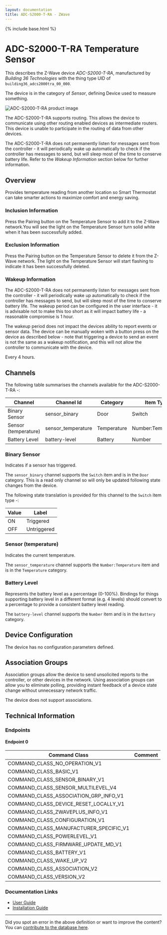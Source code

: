 ```yaml
---
layout: documentation
title: ADC-S2000-T-RA - ZWave
---
```


{% include base.html %}

# ADC-S2000-T-RA Temperature Sensor
This describes the Z-Wave device *ADC-S2000-T-RA*, manufactured by *Building 36 Technologies* with the thing type UID of ```building36_adcs2000tra_00_000```.

The device is in the category of *Sensor*, defining Device used to measure something.

![ADC-S2000-T-RA product image](https://www.cd-jackson.com/zwave_device_uploads/931/931_default.jpg)


The ADC-S2000-T-RA supports routing. This allows the device to communicate using other routing enabled devices as intermediate routers.  This device is unable to participate in the routing of data from other devices.

The ADC-S2000-T-RA does not permanently listen for messages sent from the controller - it will periodically wake up automatically to check if the controller has messages to send, but will sleep most of the time to conserve battery life. Refer to the *Wakeup Information* section below for further information.

## Overview

Provides temperature reading from another location so Smart Thermostat can take smarter actions to maximize comfort and energy saving.

### Inclusion Information

Press the Pairing button on the Temperature Sensor to add it to the Z-Wave network.You will see the light on the Temperature Sensor turn solid white when it has been successfully added.

### Exclusion Information

Press the Pairing button on the Temperature Sensor to delete it from the Z-Wave network. The light on the Temperature Sensor will start flashing to indicate it has been successfully deleted.

### Wakeup Information

The ADC-S2000-T-RA does not permanently listen for messages sent from the controller - it will periodically wake up automatically to check if the controller has messages to send, but will sleep most of the time to conserve battery life. The wakeup period can be configured in the user interface - it is advisable not to make this too short as it will impact battery life - a reasonable compromise is 1 hour.

The wakeup period does not impact the devices ability to report events or sensor data. The device can be manually woken with a button press on the device as described below - note that triggering a device to send an event is not the same as a wakeup notification, and this will not allow the controller to communicate with the device.


Every 4 hours.

## Channels

The following table summarises the channels available for the ADC-S2000-T-RA -:

| Channel | Channel Id | Category | Item Type |
|---------|------------|----------|-----------|
| Binary Sensor | sensor_binary | Door | Switch | 
| Sensor (temperature) | sensor_temperature | Temperature | Number:Temperature | 
| Battery Level | battery-level | Battery | Number |

### Binary Sensor

Indicates if a sensor has triggered.

The ```sensor_binary``` channel supports the ```Switch``` item and is in the ```Door``` category. This is a read only channel so will only be updated following state changes from the device.

The following state translation is provided for this channel to the ```Switch``` item type -:

| Value | Label     |
|-------|-----------|
| ON | Triggered |
| OFF | Untriggered |

### Sensor (temperature)

Indicates the current temperature.

The ```sensor_temperature``` channel supports the ```Number:Temperature``` item and is in the ```Temperature``` category.

### Battery Level

Represents the battery level as a percentage (0-100%). Bindings for things supporting battery level in a different format (e.g. 4 levels) should convert to a percentage to provide a consistent battery level reading.

The ```battery-level``` channel supports the ```Number``` item and is in the ```Battery``` category.



## Device Configuration

The device has no configuration parameters defined.

## Association Groups

Association groups allow the device to send unsolicited reports to the controller, or other devices in the network. Using association groups can allow you to eliminate polling, providing instant feedback of a device state change without unnecessary network traffic.

The device does not support associations.
## Technical Information

### Endpoints

#### Endpoint 0

| Command Class | Comment |
|---------------|---------|
| COMMAND_CLASS_NO_OPERATION_V1| |
| COMMAND_CLASS_BASIC_V1| |
| COMMAND_CLASS_SENSOR_BINARY_V1| |
| COMMAND_CLASS_SENSOR_MULTILEVEL_V4| |
| COMMAND_CLASS_ASSOCIATION_GRP_INFO_V1| |
| COMMAND_CLASS_DEVICE_RESET_LOCALLY_V1| |
| COMMAND_CLASS_ZWAVEPLUS_INFO_V1| |
| COMMAND_CLASS_CONFIGURATION_V1| |
| COMMAND_CLASS_MANUFACTURER_SPECIFIC_V1| |
| COMMAND_CLASS_POWERLEVEL_V1| |
| COMMAND_CLASS_FIRMWARE_UPDATE_MD_V1| |
| COMMAND_CLASS_BATTERY_V1| |
| COMMAND_CLASS_WAKE_UP_V2| |
| COMMAND_CLASS_ASSOCIATION_V2| |
| COMMAND_CLASS_VERSION_V2| |

### Documentation Links

* [User Guide](https://www.cd-jackson.com/zwave_device_uploads/931/Alarm-com-Temperature-Sensor-ADC-S2000-T-RA-User-Guide.pdf)
* [Installation Guide](https://www.cd-jackson.com/zwave_device_uploads/931/Alarm-com-Temperature-Sensor-ADC-S2000-T-RA-Installation-Guide.pdf)

---

Did you spot an error in the above definition or want to improve the content?
You can [contribute to the database here](http://www.cd-jackson.com/index.php/zwave/zwave-device-database/zwave-device-list/devicesummary/931).
